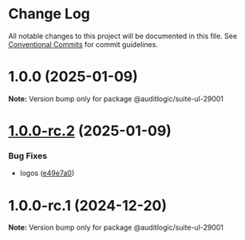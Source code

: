 # Change Log

All notable changes to this project will be documented in this file.
See [Conventional Commits](https://conventionalcommits.org) for commit guidelines.

# 1.0.0 (2025-01-09)

**Note:** Version bump only for package @auditlogic/suite-ul-29001





# [1.0.0-rc.2](https://github.com/auditlogic/suite/compare/@auditlogic/suite-ul-29001@1.0.0-rc.1...@auditlogic/suite-ul-29001@1.0.0-rc.2) (2025-01-09)


### Bug Fixes

* logos ([e49e7a0](https://github.com/auditlogic/suite/commit/e49e7a02bf4796ad65ffe6748e4a155ad580ae87))





# 1.0.0-rc.1 (2024-12-20)

**Note:** Version bump only for package @auditlogic/suite-ul-29001
